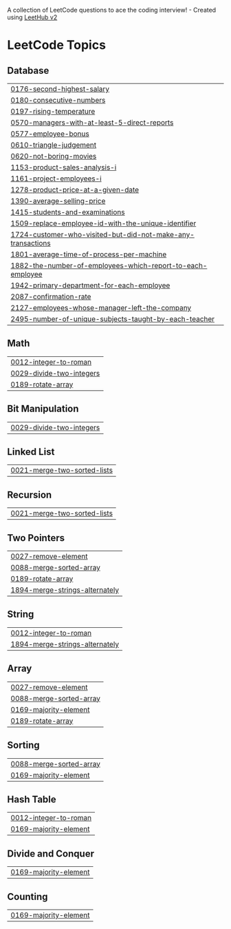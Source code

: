 A collection of LeetCode questions to ace the coding interview! - Created using [LeetHub v2](https://github.com/arunbhardwaj/LeetHub-2.0)
<!---LeetCode Topics Start-->
# LeetCode Topics
## Database
|  |
| ------- |
| [0176-second-highest-salary](https://github.com/YogananthJ/Leetcode-Prob/tree/master/0176-second-highest-salary) |
| [0180-consecutive-numbers](https://github.com/YogananthJ/Leetcode-Prob/tree/master/0180-consecutive-numbers) |
| [0197-rising-temperature](https://github.com/YogananthJ/Leetcode-Prob/tree/master/0197-rising-temperature) |
| [0570-managers-with-at-least-5-direct-reports](https://github.com/YogananthJ/Leetcode-Prob/tree/master/0570-managers-with-at-least-5-direct-reports) |
| [0577-employee-bonus](https://github.com/YogananthJ/Leetcode-Prob/tree/master/0577-employee-bonus) |
| [0610-triangle-judgement](https://github.com/YogananthJ/Leetcode-Prob/tree/master/0610-triangle-judgement) |
| [0620-not-boring-movies](https://github.com/YogananthJ/Leetcode-Prob/tree/master/0620-not-boring-movies) |
| [1153-product-sales-analysis-i](https://github.com/YogananthJ/Leetcode-Prob/tree/master/1153-product-sales-analysis-i) |
| [1161-project-employees-i](https://github.com/YogananthJ/Leetcode-Prob/tree/master/1161-project-employees-i) |
| [1278-product-price-at-a-given-date](https://github.com/YogananthJ/Leetcode-Prob/tree/master/1278-product-price-at-a-given-date) |
| [1390-average-selling-price](https://github.com/YogananthJ/Leetcode-Prob/tree/master/1390-average-selling-price) |
| [1415-students-and-examinations](https://github.com/YogananthJ/Leetcode-Prob/tree/master/1415-students-and-examinations) |
| [1509-replace-employee-id-with-the-unique-identifier](https://github.com/YogananthJ/Leetcode-Prob/tree/master/1509-replace-employee-id-with-the-unique-identifier) |
| [1724-customer-who-visited-but-did-not-make-any-transactions](https://github.com/YogananthJ/Leetcode-Prob/tree/master/1724-customer-who-visited-but-did-not-make-any-transactions) |
| [1801-average-time-of-process-per-machine](https://github.com/YogananthJ/Leetcode-Prob/tree/master/1801-average-time-of-process-per-machine) |
| [1882-the-number-of-employees-which-report-to-each-employee](https://github.com/YogananthJ/Leetcode-Prob/tree/master/1882-the-number-of-employees-which-report-to-each-employee) |
| [1942-primary-department-for-each-employee](https://github.com/YogananthJ/Leetcode-Prob/tree/master/1942-primary-department-for-each-employee) |
| [2087-confirmation-rate](https://github.com/YogananthJ/Leetcode-Prob/tree/master/2087-confirmation-rate) |
| [2127-employees-whose-manager-left-the-company](https://github.com/YogananthJ/Leetcode-Prob/tree/master/2127-employees-whose-manager-left-the-company) |
| [2495-number-of-unique-subjects-taught-by-each-teacher](https://github.com/YogananthJ/Leetcode-Prob/tree/master/2495-number-of-unique-subjects-taught-by-each-teacher) |
## Math
|  |
| ------- |
| [0012-integer-to-roman](https://github.com/YogananthJ/Leetcode-Prob/tree/master/0012-integer-to-roman) |
| [0029-divide-two-integers](https://github.com/YogananthJ/Leetcode-Prob/tree/master/0029-divide-two-integers) |
| [0189-rotate-array](https://github.com/YogananthJ/Leetcode-Prob/tree/master/0189-rotate-array) |
## Bit Manipulation
|  |
| ------- |
| [0029-divide-two-integers](https://github.com/YogananthJ/Leetcode-Prob/tree/master/0029-divide-two-integers) |
## Linked List
|  |
| ------- |
| [0021-merge-two-sorted-lists](https://github.com/YogananthJ/Leetcode-Prob/tree/master/0021-merge-two-sorted-lists) |
## Recursion
|  |
| ------- |
| [0021-merge-two-sorted-lists](https://github.com/YogananthJ/Leetcode-Prob/tree/master/0021-merge-two-sorted-lists) |
## Two Pointers
|  |
| ------- |
| [0027-remove-element](https://github.com/YogananthJ/Leetcode-Prob/tree/master/0027-remove-element) |
| [0088-merge-sorted-array](https://github.com/YogananthJ/Leetcode-Prob/tree/master/0088-merge-sorted-array) |
| [0189-rotate-array](https://github.com/YogananthJ/Leetcode-Prob/tree/master/0189-rotate-array) |
| [1894-merge-strings-alternately](https://github.com/YogananthJ/Leetcode-Prob/tree/master/1894-merge-strings-alternately) |
## String
|  |
| ------- |
| [0012-integer-to-roman](https://github.com/YogananthJ/Leetcode-Prob/tree/master/0012-integer-to-roman) |
| [1894-merge-strings-alternately](https://github.com/YogananthJ/Leetcode-Prob/tree/master/1894-merge-strings-alternately) |
## Array
|  |
| ------- |
| [0027-remove-element](https://github.com/YogananthJ/Leetcode-Prob/tree/master/0027-remove-element) |
| [0088-merge-sorted-array](https://github.com/YogananthJ/Leetcode-Prob/tree/master/0088-merge-sorted-array) |
| [0169-majority-element](https://github.com/YogananthJ/Leetcode-Prob/tree/master/0169-majority-element) |
| [0189-rotate-array](https://github.com/YogananthJ/Leetcode-Prob/tree/master/0189-rotate-array) |
## Sorting
|  |
| ------- |
| [0088-merge-sorted-array](https://github.com/YogananthJ/Leetcode-Prob/tree/master/0088-merge-sorted-array) |
| [0169-majority-element](https://github.com/YogananthJ/Leetcode-Prob/tree/master/0169-majority-element) |
## Hash Table
|  |
| ------- |
| [0012-integer-to-roman](https://github.com/YogananthJ/Leetcode-Prob/tree/master/0012-integer-to-roman) |
| [0169-majority-element](https://github.com/YogananthJ/Leetcode-Prob/tree/master/0169-majority-element) |
## Divide and Conquer
|  |
| ------- |
| [0169-majority-element](https://github.com/YogananthJ/Leetcode-Prob/tree/master/0169-majority-element) |
## Counting
|  |
| ------- |
| [0169-majority-element](https://github.com/YogananthJ/Leetcode-Prob/tree/master/0169-majority-element) |
<!---LeetCode Topics End-->